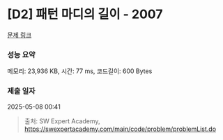 # [D2] 패턴 마디의 길이 - 2007 

[문제 링크](https://swexpertacademy.com/main/code/problem/problemDetail.do?contestProbId=AV5P1kNKAl8DFAUq) 

### 성능 요약

메모리: 23,936 KB, 시간: 77 ms, 코드길이: 600 Bytes

### 제출 일자

2025-05-08 00:41



> 출처: SW Expert Academy, https://swexpertacademy.com/main/code/problem/problemList.do